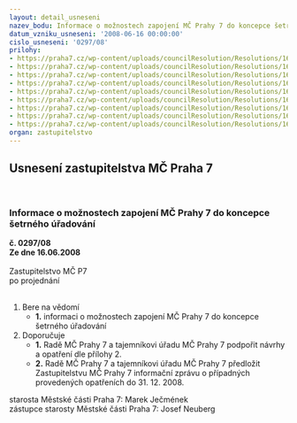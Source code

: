 ```yaml
---
layout: detail_usneseni
nazev_bodu: Informace o možnostech zapojení MČ Prahy 7 do koncepce šetrného úřadování
datum_vzniku_usneseni: '2008-06-16 00:00:00'
cislo_usneseni: '0297/08'
prilohy:
- https://praha7.cz/wp-content/uploads/councilResolution/Resolutions/16116/3-08-pr_1.xls
- https://praha7.cz/wp-content/uploads/councilResolution/Resolutions/16116/3-08-pr_2.doc
- https://praha7.cz/wp-content/uploads/councilResolution/Resolutions/16116/3-08-pr_3.pdf
- https://praha7.cz/wp-content/uploads/councilResolution/Resolutions/16116/3-08-pr_4.doc
- https://praha7.cz/wp-content/uploads/councilResolution/Resolutions/16116/3-08-pr_5.doc
- https://praha7.cz/wp-content/uploads/councilResolution/Resolutions/16116/3-08-pr_6.pdf
- https://praha7.cz/wp-content/uploads/councilResolution/Resolutions/16116/3-08-pr_7.pdf
- https://praha7.cz/wp-content/uploads/councilResolution/Resolutions/16116/3-08-pr_8.pdf
- https://praha7.cz/wp-content/uploads/councilResolution/Resolutions/16116/3-08-pr_9.doc
organ: zastupitelstvo
---
```

<div id="ucUsn_pList" class="usn">
	<span><h2>Usnesení zastupitelstva MČ Praha 7 </h2>
<br></span><div class="standBody">
<span><h3>Informace o možnostech zapojení MČ Prahy 7 do koncepce šetrného úřadování</h3></span><div class="center">
		<strong>č. 0297/08</strong><br>
	</div>
<div class="center">
		<strong>Ze dne 16.06.2008</strong><br><br>
	</div>Zastupitelstvo MČ P7<br> po projednání<br><br><ol>
<li>Bere na vědomí<ul><li>
<strong>1.</strong> informaci o možnostech zapojení MČ Prahy 7 do koncepce šetrného úřadování</li></ul>
</li>
<li>Doporučuje<ul>
<li>
<strong>1.</strong> Radě MČ Prahy 7 a tajemníkovi úřadu MČ Prahy 7 podpořit návrhy a opatření dle přílohy 2.</li>
<li>
<strong>2.</strong> Radě MČ Prahy 7 a tajemníkovi úřadu MČ Prahy 7 předložit Zastupitelstvu MČ Prahy 7 informační zprávu o případných provedených opatřeních do 31. 12. 2008. </li>
</ul>
</li>
</ol>starosta Městské části Praha 7: Marek Ječmének<br>zástupce starosty Městské části Praha 7: Josef Neuberg
</div>
</div>